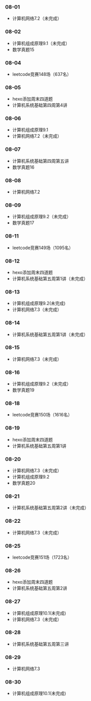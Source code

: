 ### 08-01
* 计算机网络7.2（未完成）
### 08-02
* 计算机组成原理9.1（未完成）
* 数学真题15
### 08-04
* leetcode竞赛148场（637名）
### 08-05
* hexo添加周末四道题
* 计算机系统基础第四周第4讲
### 08-06
* 计算机组成原理9.1
* 计算机网络7.2（未完成）
### 08-07
* 计算机系统基础第四周第五讲
* 数学真题16
### 08-08
* 计算机网络7.2
### 08-09
* 计算机组成原理9.2（未完成）
* 数学真题17
### 08-11
* leetcode竞赛149场（1095名）
### 08-12
* hexo添加周末四道题
* 计算机系统基础第五周第1讲（未完成）
### 08-13
* 计算机组成原理9.2(未完成)
* 计算机网络7.3（未完成）
### 08-14
* 计算机系统基础第五周第1讲（未完成）
### 08-15
* 计算机网络7.3（未完成）
### 08-16
* 计算机组成原理9.2（未完成）
* 数学真题19
### 08-18
* leetcode竞赛150场（1616名）
### 08-19
* hexo添加周末四道题
* 计算机系统基础第五周第1讲
### 08-20
* 计算机网络7.3（未完成）
* 计算机组成原理9.2
* 数学真题20
### 08-21
* 计算机系统基础第五周第2讲（未完成）
### 08-22
* 计算机网络7.3（未完成）
### 08-25
* leetcode竞赛151场（1723名）
### 08-26
* hexo添加周末四道题
* 计算机系统基础第五周第2讲
### 08-27
* 计算机组成原理10.1(未完成)
* 计算机网络7.3（未完成）
### 08-28
* 计算机系统基础第五周第三讲
### 08-29
* 计算机网络7.3
### 08-30
* 计算机组成原理10.1(未完成)